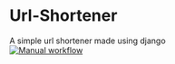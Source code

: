 # Url-Shortener
A simple url shortener made using django  
[![Manual workflow](https://github.com/AasheeshMahammad/Url-Shortener/actions/workflows/manual.yml/badge.svg?branch=main&event=push)](https://github.com/AasheeshMahammad/Url-Shortener/actions/workflows/manual.yml)
